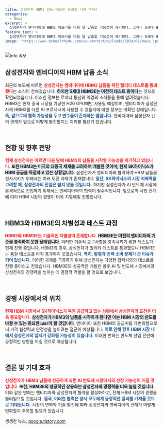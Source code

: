 ```yaml
---
title: 삼성전자 HBM3 성능 테스트 통과로 시장 주목!
categories:
  - News
excerpt: >
  삼성전자가 엔비디아에 HBM3 메모리를 다음 달 납품할 가능성이 제기됐다. 그러나 5세대 HBM3E는 여전히 테스트 중이며, 시장에 미치는 영향은 미지수다. SK하이닉스와의 경쟁 상황에서 삼성의 전략이 주목받고 있다.
feature_text: >
  삼성전자가 엔비디아에 HBM3 메모리를 다음 달 납품할 가능성이 제기됐다. 그러나 5세대 HBM3E는 여전히 테스트 중이며, 시장에 미치는 영향은 미지수다. SK하이닉스와의 경쟁 상황에서 삼성의 전략이 주목받고 있다.
image: 'https://www.behealthy4u.com/wp-content/uploads/2024/06/news.jpg'
---
```


<p><img src="https://www.behealthy4u.com/wp-content/uploads/2024/06/news.jpg" alt="info 속보" /></p>

<h2 data-ke-size="size26">삼성전자와 엔비디아의 HBM 납품 소식</h2>

<p data-ke-size="size16">최근의 보도에 따르면 <b><span style="color: #ee2323;">삼성전자는 엔비디아에 HBM3 납품을 위한 퀄리티 테스트를 통과했다</span></b>는 소식이 전해졌습니다. <b><span style="background-color: #21538527;">하지만 5세대 HBM3E는 여전히 테스트 중이다</span></b>는 것으로 확인되었습니다. 이러한 정보는 로이터 통신의 익명의 소식통을 통해 알려졌습니다. HBM3는 현재 중국 시장을 겨냥한 H20 GPU에만 사용될 예정이며, 엔비디아가 삼성전자의 HBM3를 다른 AI 프로세서에 사용할 수 있을지에 대한 정보는 미확인 상태입니다. <b><span style="color: #1a5490;">즉, 앞으로의 협력 가능성을 두고 변수들이 존재하는 셈입니다.</span></b> 엔비디아와 삼성전자 간의 관계가 앞으로 어떻게 발전할지는 지켜볼 필요가 있습니다.</p>

<p data-ke-size="size16">&nbsp;</p>

<h2 data-ke-size="size26">현황 및 향후 전망</h2>

<p data-ke-size="size16"><b><span style="color: #ee2323;">현재 삼성전자는 이르면 다음 달에 HBM3의 납품을 시작할 가능성을 제기하고 있습니다</span></b>. <b><span style="background-color: #21538527;">또한 HBM3는 미국의 대중국 제재를 고려하여 개발된 것이며, 현재 SK하이닉스가 HBM 공급을 독점하고 있는 상황입니다</span></b>. 삼성전자가 엔비디아와 협력하여 HBM 납품을 성사시키기 위해서는 여러 도전 과제가 존재합니다. <b><span style="color: #1a5490;">일단, SK하이닉스의 시장 지배력을 고려할 때, 삼성전자의 진입은 쉽지 않을 것입니다.</span></b> 하지만 삼성전자가 AI 반도체 시장에 본격적으로 진입하기 위해서는 엔비디아와의 협력이 필수적입니다. 앞으로의 사업 전개에 따라 HBM 시장의 경쟁이 더욱 치열해질 전망입니다.</p>

<p data-ke-size="size16">&nbsp;</p>

<h2 data-ke-size="size26">HBM3와 HBM3E의 차별성과 테스트 과정</h2>

<p data-ke-size="size16"><b><span style="color: #ee2323;">HBM3와 HBM3E는 기술적인 차별성이 존재합니다</span></b>. <b><span style="background-color: #21538527;">HBM3E는 여전히 엔비디아의 기준을 충족하지 못한 상태입니다</span></b>. 이러한 기술적 요구사항을 충족시키기 위한 테스트가 현재 진행 중입니다. HBM3의 경우, 삼성전자가 퀄리티 테스트를 통과했으나 HBM3E는 품질 테스트를 아직 통과하지 못했습니다. <b><span style="color: #1a5490;">특히, 발열과 전력 소비 문제가 큰 이슈가 되어 있습니다.</span></b> 이러한 과제를 극복하기 위해 삼성전자는 다양한 협력사와의 테스트를 진행 중이라고 전했습니다. HBM3E의 성공적인 개발은 향후 AI 및 반도체 시장에서의 삼성전자의 경쟁력을 높이는 데 결정적 역할을 할 것으로 보입니다.</p>

<p data-ke-size="size16">&nbsp;</p>

<h2 data-ke-size="size26">경쟁 시장에서의 위치</h2>

<p data-ke-size="size16"><b><span style="color: #ee2323;">현재 HBM 시장에서 SK하이닉스가 독점 공급하고 있는 상황에서 삼성전자의 도전은 더욱 중요합니다</span></b>. <b><span style="background-color: #21538527;">삼성전자가 HBM3의 납품을 시작하게 된다면 이는 HBM 시장의 판도를 바꿀 수 있는 중요한 шаг이 될 것입니다</span></b>. 엔비디아 또한 HBM의 공급처를 다변화함으로써 가격 협상력과 안정성을 높이려는 접근이 예상됩니다. <b><span style="color: #1a5490;">이로 인해 향후 HBM 시장 내에서 삼성전자의 입지가 강화될 가능성이 있습니다.</span></b> 이러한 변화는 반도체 산업 전반에 긍정적인 영향을 미칠 것으로 예상됩니다.</p>

<p data-ke-size="size16">&nbsp;</p>

<h2 data-ke-size="size26">결론 및 기대 효과</h2>

<p data-ke-size="size16"><b><span style="color: #ee2323;">삼성전자가 HBM3 납품에 성공하게 되면 AI 반도체 시장에서의 성장 가능성이 커질 것입니다</span></b>. <b><span style="background-color: #21538527;">또한, HBM3E의 성공적인 상용화는 삼성전자의 경쟁력을 더욱 높일 것입니다</span></b>. 이와 같은 변화는 엔비디아와 삼성전자의 협력을 활성화하고, 전체 HBM 시장의 경쟁을 불러일으킬 것입니다. <b><span style="color: #1a5490;">결국, 이러한 협력은 양사 모두에게 긍정적인 결과를 가져올 것으로 기대됩니다.</span></b> 시장의 변화와 기술 발전에 따라 삼성전자와 엔비디아의 관계가 어떻게 변화할지 주목할 필요가 있습니다.</p>
생생한 뉴스, <a href="https://qoogle.tistory.com" rel="dofollow">qoogle.tistory.com</a>


